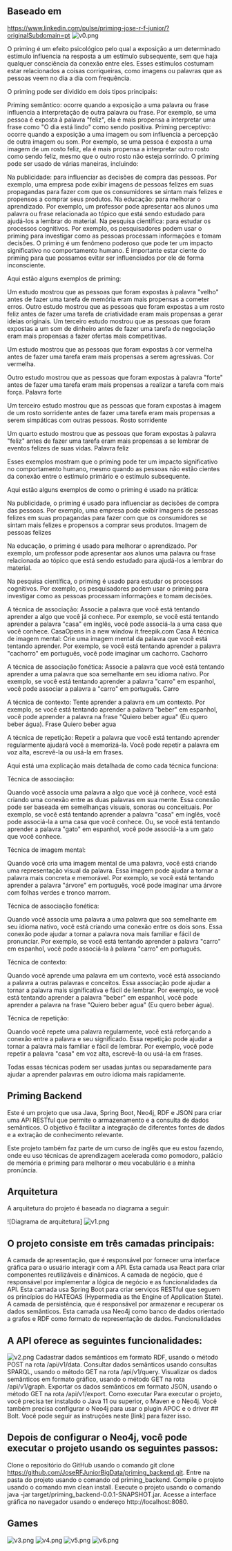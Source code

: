 ## Baseado em
https://www.linkedin.com/pulse/priming-jose-r-f-junior/?originalSubdomain=pt
![v0.png](img%2Fv0.png)

O priming é um efeito psicológico pelo qual a exposição a um determinado estímulo influencia na resposta a um estímulo subsequente, sem que haja qualquer consciência da conexão entre eles. Esses estímulos costumam estar relacionados a coisas corriqueiras, como imagens ou palavras que as pessoas veem no dia a dia com frequência.

O priming pode ser dividido em dois tipos principais:

Priming semântico: ocorre quando a exposição a uma palavra ou frase influencia a interpretação de outra palavra ou frase. Por exemplo, se uma pessoa é exposta à palavra "feliz", ela é mais propensa a interpretar uma frase como "O dia está lindo" como sendo positiva.
Priming perceptivo: ocorre quando a exposição a uma imagem ou som influencia a percepção de outra imagem ou som. Por exemplo, se uma pessoa é exposta a uma imagem de um rosto feliz, ela é mais propensa a interpretar outro rosto como sendo feliz, mesmo que o outro rosto não esteja sorrindo.
O priming pode ser usado de várias maneiras, incluindo:

Na publicidade: para influenciar as decisões de compra das pessoas. Por exemplo, uma empresa pode exibir imagens de pessoas felizes em suas propagandas para fazer com que os consumidores se sintam mais felizes e propensos a comprar seus produtos.
Na educação: para melhorar o aprendizado. Por exemplo, um professor pode apresentar aos alunos uma palavra ou frase relacionada ao tópico que está sendo estudado para ajudá-los a lembrar do material.
Na pesquisa científica: para estudar os processos cognitivos. Por exemplo, os pesquisadores podem usar o priming para investigar como as pessoas processam informações e tomam decisões.
O priming é um fenômeno poderoso que pode ter um impacto significativo no comportamento humano. É importante estar ciente do priming para que possamos evitar ser influenciados por ele de forma inconsciente.

Aqui estão alguns exemplos de priming:

Um estudo mostrou que as pessoas que foram expostas à palavra "velho" antes de fazer uma tarefa de memória eram mais propensas a cometer erros.
Outro estudo mostrou que as pessoas que foram expostas a um rosto feliz antes de fazer uma tarefa de criatividade eram mais propensas a gerar ideias originais.
Um terceiro estudo mostrou que as pessoas que foram expostas a um som de dinheiro antes de fazer uma tarefa de negociação eram mais propensas a fazer ofertas mais competitivas.

Um estudo mostrou que as pessoas que foram expostas à cor vermelha antes de fazer uma tarefa eram mais propensas a serem agressivas.
Cor vermelha.

Outro estudo mostrou que as pessoas que foram expostas à palavra "forte" antes de fazer uma tarefa eram mais propensas a realizar a tarefa com mais força.
Palavra forte

Um terceiro estudo mostrou que as pessoas que foram expostas à imagem de um rosto sorridente antes de fazer uma tarefa eram mais propensas a serem simpáticas com outras pessoas.
Rosto sorridente

Um quarto estudo mostrou que as pessoas que foram expostas à palavra "feliz" antes de fazer uma tarefa eram mais propensas a se lembrar de eventos felizes de suas vidas.
Palavra feliz

Esses exemplos mostram que o priming pode ter um impacto significativo no comportamento humano, mesmo quando as pessoas não estão cientes da conexão entre o estímulo primário e o estímulo subsequente.

Aqui estão alguns exemplos de como o priming é usado na prática:

Na publicidade, o priming é usado para influenciar as decisões de compra das pessoas. Por exemplo, uma empresa pode exibir imagens de pessoas felizes em suas propagandas para fazer com que os consumidores se sintam mais felizes e propensos a comprar seus produtos.
Imagem de pessoas felizes

Na educação, o priming é usado para melhorar o aprendizado. Por exemplo, um professor pode apresentar aos alunos uma palavra ou frase relacionada ao tópico que está sendo estudado para ajudá-los a lembrar do material.

Na pesquisa científica, o priming é usado para estudar os processos cognitivos. Por exemplo, os pesquisadores podem usar o priming para investigar como as pessoas processam informações e tomam decisões.

A técnica de associação: Associe a palavra que você está tentando aprender a algo que você já conhece. Por exemplo, se você está tentando aprender a palavra "casa" em inglês, você pode associá-la a uma casa que você conhece.
CasaOpens in a new window
it.freepik.com
Casa
A técnica de imagem mental: Crie uma imagem mental da palavra que você está tentando aprender. Por exemplo, se você está tentando aprender a palavra "cachorro" em português, você pode imaginar um cachorro.
Cachorro

A técnica de associação fonética: Associe a palavra que você está tentando aprender a uma palavra que soa semelhante em seu idioma nativo. Por exemplo, se você está tentando aprender a palavra "carro" em espanhol, você pode associar a palavra a "carro" em português.
Carro

A técnica de contexto: Tente aprender a palavra em um contexto. Por exemplo, se você está tentando aprender a palavra "beber" em espanhol, você pode aprender a palavra na frase "Quiero beber agua" (Eu quero beber água).
Frase Quiero beber agua

A técnica de repetição: Repetir a palavra que você está tentando aprender regularmente ajudará você a memorizá-la. Você pode repetir a palavra em voz alta, escrevê-la ou usá-la em frases.

Aqui está uma explicação mais detalhada de como cada técnica funciona:

Técnica de associação:

Quando você associa uma palavra a algo que você já conhece, você está criando uma conexão entre as duas palavras em sua mente. Essa conexão pode ser baseada em semelhanças visuais, sonoras ou conceituais. Por exemplo, se você está tentando aprender a palavra "casa" em inglês, você pode associá-la a uma casa que você conhece. Ou, se você está tentando aprender a palavra "gato" em espanhol, você pode associá-la a um gato que você conhece.

Técnica de imagem mental:

Quando você cria uma imagem mental de uma palavra, você está criando uma representação visual da palavra. Essa imagem pode ajudar a tornar a palavra mais concreta e memorável. Por exemplo, se você está tentando aprender a palavra "árvore" em português, você pode imaginar uma árvore com folhas verdes e tronco marrom.

Técnica de associação fonética:

Quando você associa uma palavra a uma palavra que soa semelhante em seu idioma nativo, você está criando uma conexão entre os dois sons. Essa conexão pode ajudar a tornar a palavra nova mais familiar e fácil de pronunciar. Por exemplo, se você está tentando aprender a palavra "carro" em espanhol, você pode associá-la à palavra "carro" em português.

Técnica de contexto:

Quando você aprende uma palavra em um contexto, você está associando a palavra a outras palavras e conceitos. Essa associação pode ajudar a tornar a palavra mais significativa e fácil de lembrar. Por exemplo, se você está tentando aprender a palavra "beber" em espanhol, você pode aprender a palavra na frase "Quiero beber agua" (Eu quero beber água).

Técnica de repetição:

Quando você repete uma palavra regularmente, você está reforçando a conexão entre a palavra e seu significado. Essa repetição pode ajudar a tornar a palavra mais familiar e fácil de lembrar. Por exemplo, você pode repetir a palavra "casa" em voz alta, escrevê-la ou usá-la em frases.

Todas essas técnicas podem ser usadas juntas ou separadamente para ajudar a aprender palavras em outro idioma mais rapidamente.

## Priming Backend
Este é um projeto que usa Java, Spring Boot, Neo4j, RDF e JSON para criar uma API RESTful que permite o armazenamento e a consulta de dados semânticos. O objetivo é facilitar a integração de diferentes fontes de dados e a extração de conhecimento relevante.

Este projeto também faz parte de um curso de inglês que eu estou fazendo, onde eu uso técnicas de aprendizagem acelerada como pomodoro, palácio de memória e priming para melhorar o meu vocabulário e a minha pronúncia.

## Arquitetura
A arquitetura do projeto é baseada no diagrama a seguir:

![Diagrama de arquitetura]
![v1.png](img%2Fv1.png)
## O projeto consiste em três camadas principais:

A camada de apresentação, que é responsável por fornecer uma interface gráfica para o usuário interagir com a API. Esta camada usa React para criar componentes reutilizáveis e dinâmicos.
A camada de negócio, que é responsável por implementar a lógica de negócio e as funcionalidades da API. Esta camada usa Spring Boot para criar serviços RESTful que seguem os princípios do HATEOAS (Hypermedia as the Engine of Application State).
A camada de persistência, que é responsável por armazenar e recuperar os dados semânticos. Esta camada usa Neo4j como banco de dados orientado a grafos e RDF como formato de representação de dados.
Funcionalidades
## A API oferece as seguintes funcionalidades:
![v2.png](img%2Fv2.png)
Cadastrar dados semânticos em formato RDF, usando o método POST na rota /api/v1/data.
Consultar dados semânticos usando consultas SPARQL, usando o método GET na rota /api/v1/query.
Visualizar os dados semânticos em formato gráfico, usando o método GET na rota /api/v1/graph.
Exportar os dados semânticos em formato JSON, usando o método GET na rota /api/v1/export.
Como executar
Para executar o projeto, você precisa ter instalado o Java 11 ou superior, o Maven e o Neo4j. Você também precisa configurar o Neo4j para usar o plugin APOC e o driver ## Bolt. Você pode seguir as instruções neste [link] para fazer isso.

## Depois de configurar o Neo4j, você pode executar o projeto usando os seguintes passos:

Clone o repositório do GitHub usando o comando git clone https://github.com/JoseRFJuniorBigData/priming_backend.git.
Entre na pasta do projeto usando o comando cd priming_backend.
Compile o projeto usando o comando mvn clean install.
Execute o projeto usando o comando java -jar target/priming_backend-0.0.1-SNAPSHOT.jar.
Acesse a interface gráfica no navegador usando o endereço http://localhost:8080.

## Games
![v3.png](img%2Fv3.png)
![v4.png](img%2Fv4.png)
![v5.png](img%2Fv5.png)
![v6.png](img%2Fv6.png)